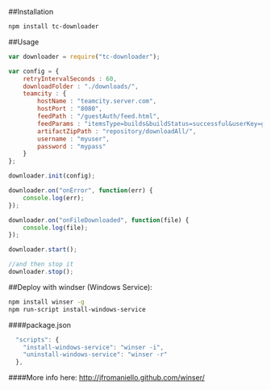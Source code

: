 ##Installation
```bash
npm install tc-downloader
```

##Usage

```js
var downloader = require("tc-downloader");

var config = {
  	retryIntervalSeconds : 60,
	downloadFolder : "./downloads/",
	teamcity : {
		hostName : "teamcity.server.com",
		hostPort : "8080",
		feedPath : "/guestAuth/feed.html",
		feedParams : "itemsType=builds&buildStatus=successful&userKey=guest",
		artifactZipPath : "repository/downloadAll/",
	    username : "myuser",
	    password : "mypass"
	}
};

downloader.init(config);

downloader.on("onError", function(err) {
	console.log(err);
});

downloader.on("onFileDownloaded", function(file) {
	console.log(file);
});

downloader.start();

//and then stop it
downloader.stop();
```

##Deploy with windser (Windows Service):

```bash
npm install winser -g
npm run-script install-windows-service
```

####package.json
```js
  "scripts": {
    "install-windows-service": "winser -i",
    "uninstall-windows-service": "winser -r"
  },
```
####More info here:
http://jfromaniello.github.com/winser/